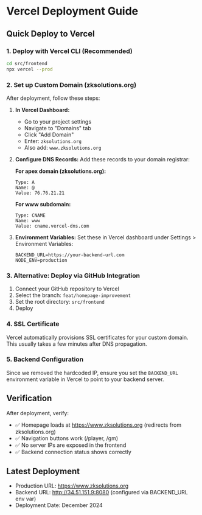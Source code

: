 # Vercel Deployment Guide

## Quick Deploy to Vercel

### 1. Deploy with Vercel CLI (Recommended)
```bash
cd src/frontend
npx vercel --prod
```

### 2. Set up Custom Domain (zksolutions.org)

After deployment, follow these steps:

1. **In Vercel Dashboard:**
   - Go to your project settings
   - Navigate to "Domains" tab
   - Click "Add Domain"
   - Enter: `zksolutions.org`
   - Also add: `www.zksolutions.org`

2. **Configure DNS Records:**
   Add these records to your domain registrar:

   **For apex domain (zksolutions.org):**
   ```
   Type: A
   Name: @
   Value: 76.76.21.21
   ```

   **For www subdomain:**
   ```
   Type: CNAME
   Name: www
   Value: cname.vercel-dns.com
   ```

3. **Environment Variables:**
   Set these in Vercel dashboard under Settings > Environment Variables:
   ```
   BACKEND_URL=https://your-backend-url.com
   NODE_ENV=production
   ```

### 3. Alternative: Deploy via GitHub Integration

1. Connect your GitHub repository to Vercel
2. Select the branch: `feat/homepage-improvement`
3. Set the root directory: `src/frontend`
4. Deploy

### 4. SSL Certificate
Vercel automatically provisions SSL certificates for your custom domain. This usually takes a few minutes after DNS propagation.

### 5. Backend Configuration
Since we removed the hardcoded IP, ensure you set the `BACKEND_URL` environment variable in Vercel to point to your backend server.

## Verification
After deployment, verify:
- ✅ Homepage loads at https://www.zksolutions.org (redirects from zksolutions.org)
- ✅ Navigation buttons work (/player, /gm)
- ✅ No server IPs are exposed in the frontend
- ✅ Backend connection status shows correctly

## Latest Deployment
- Production URL: https://www.zksolutions.org
- Backend URL: http://34.51.151.9:8080 (configured via BACKEND_URL env var)
- Deployment Date: December 2024